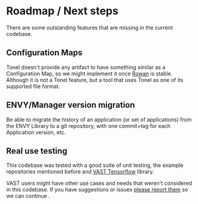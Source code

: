 
# Roadmap / Next steps

There are some outstanding features that are missing in the current codebase.

## Configuration Maps

Tonel doesn't provide any artifact to have something similar as a Configuration Map, so we might implement it once [Rowan](https://github.com/GemTalk/Rowan/) is stable. Although it is not a Tonel feature, but a tool that uses Tonel as one of its supported file format.

## ENVY/Manager version migration

Be able to migrate the history of an application (or set of applications) from the ENVY Library to a git repository, with one commit+tag for each Application version, etc.

## Real use testing

This codebase was tested with a good suite of unit testing, the example repositories mentioned before and [VAST Tensorflow](https://github.com/vasmalltalk/tensorflow-vast/) library.

VAST users might have other use cases and needs that weren't considered in this codebase. If you have suggestions or issues [please report them](https://github.com/vasmalltalk/tonel-vast/issues/) so we can continue .
